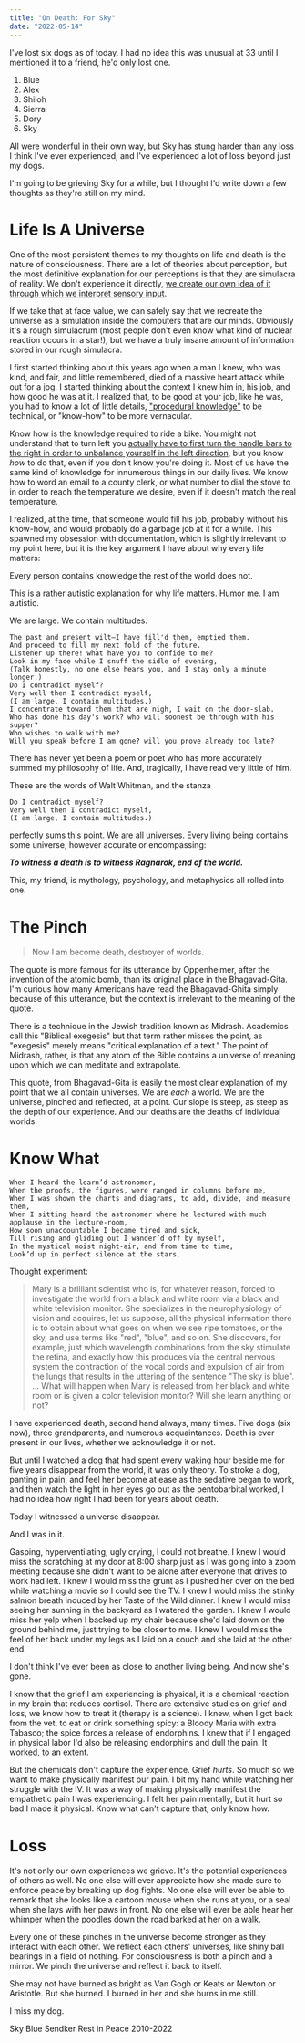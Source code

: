 ```yaml
---
title: "On Death: For Sky"
date: "2022-05-14"
---
```


I've lost six dogs as of today. I had no idea this was unusual at 33 until I
mentioned it to a friend, he'd only lost one.

1. Blue
2. Alex
3. Shiloh
4. Sierra
5. Dory
6. Sky

All were wonderful in their own way, but Sky has stung harder than any loss I
think I've ever experienced, and I've experienced a lot of loss beyond just my
dogs.

I'm going to be grieving Sky for a while, but I thought I'd write down a few
thoughts as they're still on my mind.

# Life Is A Universe

One of the most persistent themes to my thoughts on life and death is the nature
of consciousness. There are a lot of theories about perception, but the most
definitive explanation for our perceptions is that they are simulacra of
reality. We don't experience it directly, [we create our own idea of it through
which we interpret sensory input][mental].

If we take that at face value, we can safely say that we recreate the universe
as a simulation inside the computers that are our minds. Obviously it's a rough
simulacrum (most people don't even know what kind of nuclear reaction occurs in
a star!), but we have a truly insane amount of information stored in our rough
simulacra.

I first started thinking about this years ago when a man I knew, who was kind,
and fair, and little remembered, died of a massive heart attack while out for a
jog. I started thinking about the context I knew him in, his job, and how good
he was at it. I realized that, to be good at your job, like he was, you had to
know a lot of little details, ["procedural knowledge"][know-how] to be
technical, or "know-how" to be more vernacular.

Know how is the knowledge required to ride a bike. You might not understand that
to turn left you [actually have to first turn the handle bars to the right in
order to unbalance yourself in the left direction][bike], but you know _how_ to
do that, even if you don't know you're doing it. Most of us have the same kind
of knowledge for innumerous things in our daily lives. We know how to word an
email to a county clerk, or what number to dial the stove to in order to reach
the temperature we desire, even if it doesn't match the real temperature.

I realized, at the time, that someone would fill his job, probably without his
know-how, and would probably do a garbage job at it for a while. This spawned my
obsession with documentation, which is slightly irrelevant to my point here, but
it is the key argument I have about why every life matters:

Every person contains knowledge the rest of the world does not.

This is a rather autistic explanation for why life matters. Humor me. I am
autistic.

We are large. We contain multitudes.

```
The past and present wilt—I have fill'd them, emptied them.
And proceed to fill my next fold of the future.
Listener up there! what have you to confide to me?
Look in my face while I snuff the sidle of evening,
(Talk honestly, no one else hears you, and I stay only a minute longer.)
Do I contradict myself?
Very well then I contradict myself,
(I am large, I contain multitudes.)
I concentrate toward them that are nigh, I wait on the door-slab.
Who has done his day's work? who will soonest be through with his supper?
Who wishes to walk with me?
Will you speak before I am gone? will you prove already too late?
```

There has never yet been a poem or poet who has more accurately summed my
philosophy of life. And, tragically, I have read very little of him.

These are the words of Walt Whitman, and the stanza

```
Do I contradict myself?
Very well then I contradict myself,
(I am large, I contain multitudes.)
```

perfectly sums this point. We are all universes. Every living being contains
some universe, however accurate or encompassing:

**_To witness a death is to witness Ragnarok, end of the world._**

This, my friend, is mythology, psychology, and metaphysics all rolled into one.

# The Pinch

> Now I am become death, destroyer of worlds.

The quote is more famous for its utterance by Oppenheimer, after the invention
of the atomic bomb, than its original place in the Bhagavad-Gita. I'm curious
how many Americans have read the Bhagavad-Ghita simply because of this
utterance, but the context is irrelevant to the meaning of the quote.

There is a technique in the Jewish tradition known as Midrash. Academics call
this "Biblical exegesis" but that term rather misses the point, as "exegesis"
merely means "critical explanation of a text." The point of Midrash, rather, is
that any atom of the Bible contains a universe of meaning upon which we can
meditate and extrapolate.

This quote, from Bhagavad-Gita is easily the most clear explanation of my point
that we all contain universes. We are _each_ a world. We are the universe,
pinched and reflected, at a point. Our slope is steep, as steep as the depth of
our experience. And our deaths are the deaths of individual worlds.

# Know What

```
When I heard the learn’d astronomer,
When the proofs, the figures, were ranged in columns before me,
When I was shown the charts and diagrams, to add, divide, and measure them,
When I sitting heard the astronomer where he lectured with much applause in the lecture-room,
How soon unaccountable I became tired and sick,
Till rising and gliding out I wander’d off by myself,
In the mystical moist night-air, and from time to time,
Look’d up in perfect silence at the stars.
```

Thought experiment:

> Mary is a brilliant scientist who is, for whatever reason, forced to
> investigate the world from a black and white room via a black and white
> television monitor. She specializes in the neurophysiology of vision and
> acquires, let us suppose, all the physical information there is to obtain
> about what goes on when we see ripe tomatoes, or the sky, and use terms like
> "red", "blue", and so on. She discovers, for example, just which wavelength
> combinations from the sky stimulate the retina, and exactly how this produces
> via the central nervous system the contraction of the vocal cords and
> expulsion of air from the lungs that results in the uttering of the sentence
> "The sky is blue". ... What will happen when Mary is released from her black
> and white room or is given a color television monitor? Will she learn anything
> or not?

I have experienced death, second hand always, many times. Five dogs (six now),
three grandparents, and numerous acquaintances. Death is ever present in our
lives, whether we acknowledge it or not.

But until I watched a dog that had spent every waking hour beside me for five
years disappear from the world, it was only theory. To stroke a dog, panting in
pain, and feel her become at ease as the sedative began to work, and then watch
the light in her eyes go out as the pentobarbital worked, I had no idea how
right I had been for years about death.

Today I witnessed a universe disappear.

And I was in it.

Gasping, hyperventilating, ugly crying, I could not breathe. I knew I would miss
the scratching at my door at 8:00 sharp just as I was going into a zoom meeting
because she didn't want to be alone after everyone that drives to work had left.
I knew I would miss the grunt as I pushed her over on the bed while watching a
movie so I could see the TV. I knew I would miss the stinky salmon breath
induced by her Taste of the Wild dinner. I knew I would miss seeing her sunning
in the backyard as I watered the garden. I knew I would miss her yelp when I
backed up my chair because she'd laid down on the ground behind me, just trying
to be closer to me. I knew I would miss the feel of her back under my legs as I
laid on a couch and she laid at the other end.

I don't think I've ever been as close to another living being. And now she's
gone.

I know that the grief I am experiencing is physical, it is a chemical reaction
in my brain that reduces cortisol. There are extensive studies on grief and
loss, we know how to treat it (therapy is a science). I knew, when I got back
from the vet, to eat or drink something spicy: a Bloody Maria with extra
Tabasco; the spice forces a release of endorphins. I knew that if I engaged in
physical labor I'd also be releasing endorphins and dull the pain. It worked, to
an extent.

But the chemicals don't capture the experience. Grief _hurts_. So much so we
want to make physically manifest our pain. I bit my hand while watching her
struggle with the IV. It was a way of making physically manifest the empathetic
pain I was experiencing. I felt her pain mentally, but it hurt so bad I made it
physical. Know what can't capture that, only know how.

# Loss

It's not only our own experiences we grieve. It's the potential experiences of
others as well. No one else will ever appreciate how she made sure to enforce
peace by breaking up dog fights. No one else will ever be able to remark that
she looks like a cartoon mouse when she runs at you, or a seal when she lays
with her paws in front. No one else will ever be able hear her whimper when the
poodles down the road barked at her on a walk.

Every one of these pinches in the universe become stronger as they interact with
each other. We reflect each others' universes, like shiny ball bearings in a
field of nothing. For consciousness is both a pinch and a mirror. We pinch the
universe and reflect it back to itself.

She may not have burned as bright as Van Gogh or Keats or Newton or Aristotle.
But she burned. I burned in her and she burns in me still.

I miss my dog.

Sky Blue Sendker Rest in Peace 2010-2022

[know-how]: https://en.wikipedia.org/wiki/Know-how
[bike]: https://www.youtube.com/watch?v=9cNmUNHSBac
[midrash]: https://en.wikipedia.org/wiki/Midrash
[mental]: https://en.wikipedia.org/wiki/Mental_representation
